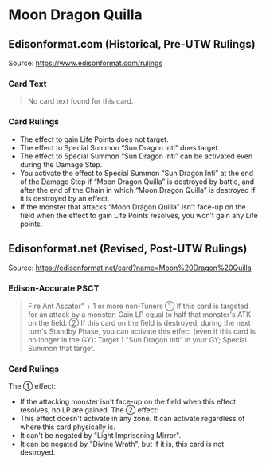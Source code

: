 # Moon Dragon Quilla

## Edisonformat.com (Historical, Pre-UTW Rulings)

Source: https://www.edisonformat.com/rulings

### Card Text

> No card text found for this card.

### Card Rulings

*   The effect to gain Life Points does not target.
*   The effect to Special Summon “Sun Dragon Inti” does target.
*   The effect to Special Summon “Sun Dragon Inti” can be activated even during the Damage Step.
*   You activate the effect to Special Summon “Sun Dragon Inti” at the end of the Damage Step if “Moon Dragon Quilla” is destroyed by battle, and after the end of the Chain in which “Moon Dragon Quilla” is destroyed if it is destroyed by an effect.
*   If the monster that attacks “Moon Dragon Quilla” isn’t face-up on the field when the effect to gain Life Points resolves, you won’t gain any Life points.

## Edisonformat.net (Revised, Post-UTW Rulings)

Source: https://edisonformat.net/card?name=Moon%20Dragon%20Quilla

### Edison-Accurate PSCT

> Fire Ant Ascator" + 1 or more non-Tuners
> ① If this card is targeted for an attack by a monster: Gain LP equal to half that monster's ATK on the field.
> ② If this card on the field is destroyed, during the next turn's Standby Phase, you can activate this effect (even if this card is no longer in the GY): Target 1 "Sun Dragon Inti" in your GY; Special Summon that target.

### Card Rulings

The ① effect:
*   If the attacking monster isn't face-up on the field when this effect resolves, no LP are gained.
The ② effect:
*   This effect doesn't activate in any zone. It can activate regardless of where this card physically is.
*   It can't be negated by "Light Imprisoning Mirror".
*   It can be negated by "Divine Wrath", but if it is, this card is not destroyed.
            